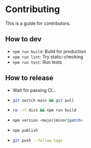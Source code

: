 # Contributing

This is a guide for contributors.

## How to dev

- `npm run build`: Build for production
- `npm run lint`: Try static-checking
- `npm run test`: Run tests

## How to release

- Wait for passing CI...
- ```bash
  git switch main && git pull
  ```
- ```bash
  rm -rf dist && npm run build
  ```
- ```bash
  npm version <major|minor|patch>
  ```
- ```bash
  npm publish
  ```
- ```bash
  git push --follow-tags
  ```
